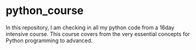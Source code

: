 # python_course
In this repository, I am checking in all my python code from a 16day intensive course. 
This course covers from the very essential concepts for Python programming to advanced.
